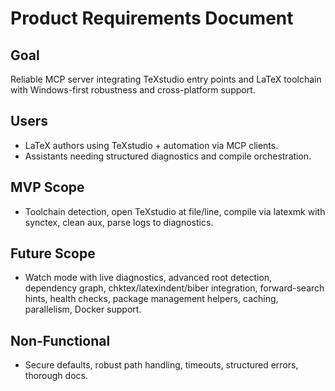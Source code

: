 ﻿# Product Requirements Document

## Goal
Reliable MCP server integrating TeXstudio entry points and LaTeX toolchain with Windows-first robustness and cross-platform support.

## Users
- LaTeX authors using TeXstudio + automation via MCP clients.
- Assistants needing structured diagnostics and compile orchestration.

## MVP Scope
- Toolchain detection, open TeXstudio at file/line, compile via latexmk with synctex, clean aux, parse logs to diagnostics.

## Future Scope
- Watch mode with live diagnostics, advanced root detection, dependency graph, chktex/latexindent/biber integration, forward-search hints, health checks, package management helpers, caching, parallelism, Docker support.

## Non-Functional
- Secure defaults, robust path handling, timeouts, structured errors, thorough docs.
